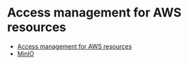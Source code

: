 # Access management for AWS resources

- [Access management for AWS resources](https://docs.aws.amazon.com/IAM/latest/UserGuide/access.html)
- [MinIO](https://min.io/docs/minio/kubernetes/upstream/administration/identity-access-management/policy-based-access-control.html#policy-document-structure)
